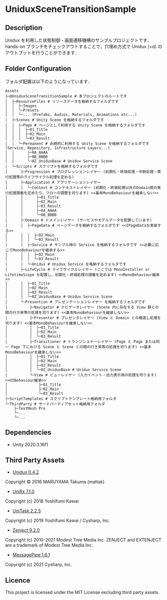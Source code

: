 # UniduxSceneTransitionSample

## Description

Unidux を利用した状態制御・画面遷移機構のサンプルプロジェクトです．  
hands-on ブランチをチェックアウトすることで，穴埋め方式で Unidux (+α) のアウトプットを行うことができます．

## Folder Configuration

フォルダ配置は以下のようになっています．

```
Assets
├─@UniduxSceneTransitionSample # 本プロジェクトのルートです
│  ├─ResourceFiles # リソースデータを格納するフォルダです
│  │  ├─Images 
│  │  └─Presets
│  │  └─... (Prefabs, Audios, Materials, Animations etc...)
│  ├─Scenes # Unity Scene を格納するフォルダです
│  │  ├─Page # ページとして利用する Unity Scene を格納するフォルダです
│  │  │  ├─01_Title
│  │  │  ├─02_Main
│  │  │  └─03_Result
│  │  └─Permanent # 永続的に利用する Unity Scene を格納するフォルダです (Service, Repository, Infrastructure Layers...)
│  │      ├─0A_AAAA 
│  │      ├─0B_BBBB
│  │      └─0Z_UniduxBase # Unidux Service Scene
│  └─Scripts # スクリプトを格納するフォルダです
│      ├─Progression # プログレッションレイヤー (初期化・終端処理・中断処理・実行処理等のライフサイクル処理を定める) 
│      ├─Application # アプリケーションレイヤー 
│      │  └─Context # コンテキストレイヤー (初期化・終端処理以外のDomain間の実行処理順番を定めたり，フローの調整を司ります) <<基本MonoBehaviourを継承しない>>
│      │      ├─01_Title 
│      │      ├─02_Main 
│      │      ├─03_Result
│      │      ├─0A_AAAA 
│      │      └─0B_BBBB
│      ├─Domain # ドメインレイヤー (サービスやモデルデータを配置しています) 
│      │  ├─PageData # ページデータを格納するフォルダです <<IPageDataを実装する>>
│      │  │  ├─02_Main 
│      │  │  └─03_Result
│      │  ├─Service # サンプル用の Service を格納するフォルダです <<必要に応じてMonoBehaviourを継承する>>
│      │  │  ├─02_Main
│      │  │  └─03_Result
│      │  └─Unidux # Unidux Service を格納するフォルダです
│      ├─LifeCycle # ライフサイクルレイヤー (ここでは MonoInstaller or LifetimeScope を配置し，初期化・終端処理の順番を定めます) <<MonoBehaviour継承>>
│      │  ├─01_Title
│      │  ├─02_Main
│      │  ├─03_Result
│      │  └─0Z_UniduxBase # Unidux Service Scene 
│      └─Presention # プレゼンテーションレイヤー を格納するフォルダです 
│          ├─Navigator # ナビゲータレイヤー (Scene 内に存在する View 群との間の行き来等の処理を司ります) <<基本MonoBehaviourを継承しない>>
│          ├─Presenter # プレゼンタレイヤー (View と Domain との橋渡し処理を司ります) <<基本MonoBehaviourを継承しない>>
│          │  ├─01_Title
│          │  ├─02_Main
│          │  └─03_Result
│          ├─Transitioner # トランジショナーレイヤー (Page と Page または同一 Page 下における Scene と Scene との間の行き来等の処理を司ります) <<基本MonoBehaviourを継承しない>>
│          │  ├─01_Title
│          │  ├─02_Main
│          │  ├─03_Result
│          │  └─0Z_UniduxBase # Unidux Service Scene 
│          └─View # ビューレイヤー (入力イベント・出力表示用の処理を司ります) <<UIBehaviour継承>>
│              ├─01_Title
│              ├─02_Main
│              └─03_Result
├─ScriptTemplates # スクリプトテンプレート格納用フォルダ
└─ThirdParty # サードパーティアセット格納用フォルダ
    ├─TextMesh Pro
    └─...
    └─...

```

## Dependencies

* Unity 2020.3.16f1

## Third Party Assets

* [Unidux 0.4.2](https://github.com/mattak/Unidux)

Copyright © 2016 MARUYAMA Takuma (mattak)

* [UniRx 7.1.0](https://github.com/neuecc/UniRx)

Copyright (c) 2018 Yoshifumi Kawai

* [UniTask 2.2.5](https://github.com/Cysharp/UniTask)

Copyright (c) 2019 Yoshifumi Kawai / Cysharp, Inc.

* [Zenject 9.2.0](https://github.com/modesttree/Zenject)

Copyright (c) 2010-2021 Modest Tree Media Inc. ZENJECT and EXTENJECT are a trademark of Modest Tree Media Inc.

* [MessagePipe 1.6.1](https://github.com/Cysharp/MessagePipe)

Copyright (c) 2021 Cysharp, Inc.

## Licence

This project is licensed under the MIT License excluding third party assets.
